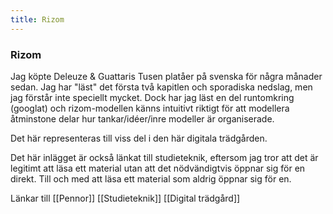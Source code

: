 ```yaml
---
title: Rizom
---
```


### Rizom

Jag köpte Deleuze & Guattaris Tusen platåer på svenska för några månader sedan. Jag har "läst" det första två kapitlen och sporadiska nedslag, men jag förstår inte speciellt mycket. Dock har jag läst en del runtomkring (googlat) och rizom-modellen känns intuitivt riktigt för att modellera åtminstone delar hur tankar/idéer/inre modeller är organiserade.

Det här representeras till viss del i den här digitala trädgården.

Det här inlägget är också länkat till studieteknik, eftersom jag tror att det är legitimt att läsa ett material utan att det nödvändigtvis öppnar sig för en direkt. Till och med att läsa ett material som aldrig öppnar sig för en.


Länkar till [[Pennor]] [[Studieteknik]] [[Digital trädgård]]